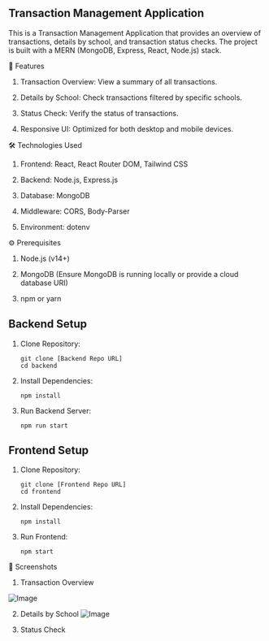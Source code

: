 ## Transaction Management Application

This is a Transaction Management Application that provides an overview of transactions, details by school, and transaction status checks. The project is built with a MERN (MongoDB, Express, React, Node.js) stack.

🚀 Features

1. Transaction Overview: View a summary of all transactions.

2. Details by School: Check transactions filtered by specific schools.

3. Status Check: Verify the status of transactions.

4. Responsive UI: Optimized for both desktop and mobile devices.

🛠️ Technologies Used

1. Frontend: React, React Router DOM, Tailwind CSS

2. Backend: Node.js, Express.js

3. Database: MongoDB

4. Middleware: CORS, Body-Parser

5. Environment: dotenv

⚙️ Prerequisites

1. Node.js (v14+)

2. MongoDB (Ensure MongoDB is running locally or provide a cloud database URI)

3. npm or yarn



## Backend Setup

1. Clone Repository:

       git clone [Backend Repo URL]
       cd backend

2. Install Dependencies:

       npm install

3. Run Backend Server:

       npm run start

## Frontend Setup

1. Clone Repository:

       git clone [Frontend Repo URL]
       cd frontend

2. Install Dependencies:

       npm install

3. Run Frontend:

       npm start



📸 Screenshots

1. Transaction Overview

![Image](https://github.com/user-attachments/assets/39b2582d-d70f-4e14-98b4-7e8bc8118118)

2. Details by School
![Image](https://github.com/user-attachments/assets/87b901f6-2f22-4086-8129-a1ce351546d4)


3. Status Check   
